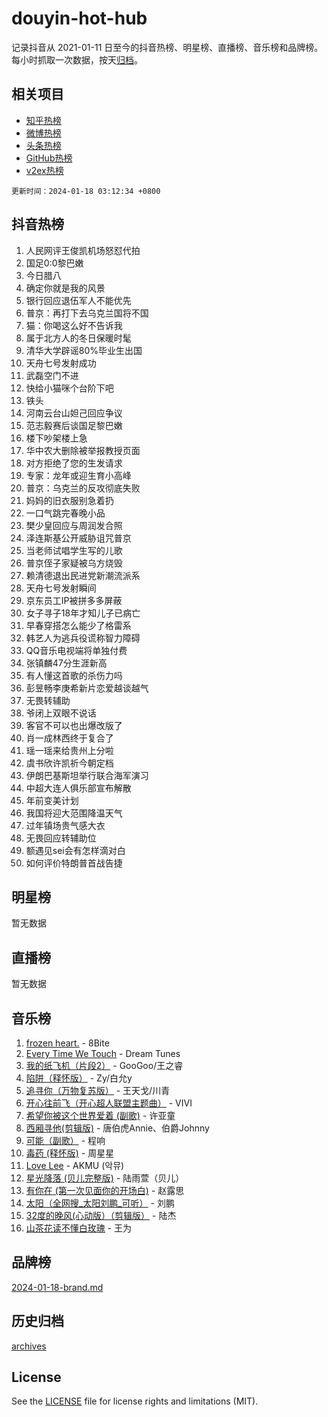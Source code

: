 # douyin-hot-hub

记录抖音从 2021-01-11 日至今的抖音热榜、明星榜、直播榜、音乐榜和品牌榜。每小时抓取一次数据，按天[归档](archives)。

## 相关项目

- [知乎热榜](https://github.com/lonnyzhang423/zhihu-hot-hub)
- [微博热榜](https://github.com/lonnyzhang423/weibo-hot-hub)
- [头条热榜](https://github.com/lonnyzhang423/toutiao-hot-hub)
- [GitHub热榜](https://github.com/lonnyzhang423/github-hot-hub)
- [v2ex热榜](https://github.com/lonnyzhang423/v2ex-hot-hub)


`更新时间：2024-01-18 03:12:34 +0800`

## 抖音热榜

1. 人民网评王俊凯机场怒怼代拍
1. 国足0:0黎巴嫩
1. 今日腊八
1. 确定你就是我的风景
1. 银行回应退伍军人不能优先
1. 普京：再打下去乌克兰国将不国
1. 猫：你喝这么好不告诉我
1. 属于北方人的冬日保暖时髦
1. 清华大学辟谣80%毕业生出国
1. 天舟七号发射成功
1. 武磊空门不进
1. 快给小猫咪个台阶下吧
1. 铁头
1. 河南云台山妲己回应争议
1. 范志毅赛后谈国足黎巴嫩
1. 楼下吵架楼上急
1. 华中农大删除被举报教授页面
1. 对方拒绝了您的生发请求
1. 专家：龙年或迎生育小高峰
1. 普京：乌克兰的反攻彻底失败
1. 妈妈的旧衣服别急着扔
1. 一口气跳完春晚小品
1. 樊少皇回应与周润发合照
1. 泽连斯基公开威胁诅咒普京
1. 当老师试唱学生写的儿歌
1. 普京侄子家疑被乌方烧毁
1. 赖清德退出民进党新潮流派系
1. 天舟七号发射瞬间
1. 京东员工IP被拼多多屏蔽
1. 女子寻子18年才知儿子已病亡
1. 早春穿搭怎么能少了格雷系
1. 韩艺人为逃兵役谎称智力障碍
1. QQ音乐电视端将单独付费
1. 张镇麟47分生涯新高
1. 有人懂这首歌的杀伤力吗
1. 彭昱畅李庚希新片恋爱越谈越气
1. 无畏转辅助
1. 爷闭上双眼不说话
1. 客官不可以也出爆改版了
1. 肖一成林西终于复合了
1. 瑶一瑶来给贵州上分啦
1. 虞书欣许凯祈今朝定档
1. 伊朗巴基斯坦举行联合海军演习
1. 中超大连人俱乐部宣布解散
1. 年前变美计划
1. 我国将迎大范围降温天气
1. 过年镇场贵气感大衣
1. 无畏回应转辅助位
1. 额遇见sei会有怎样滴对白
1. 如何评价特朗普首战告捷

## 明星榜

暂无数据

## 直播榜

暂无数据

## 音乐榜

1. [frozen heart.](https://sf6-cdn-tos.douyinstatic.com/obj/tos-cn-ve-2774/oIIWJfyjIACZA9zQMtnJ6hQQhFC4vhCupoRBsO) - 8Bite
1. [Every Time We Touch](https://sf6-cdn-tos.douyinstatic.com/obj/tos-cn-ve-2774/ogN6lUKQeBBfEVhIOMikG1CcJjugxk1tztZyhP) - Dream Tunes
1. [我的纸飞机（片段2）](https://sf86-cdn-tos.douyinstatic.com/obj/tos-cn-ve-2774/oM2ZrKcg2CD5AeRB2gkeXOFB1IxAGJdZPazYHf) - GooGoo/王之睿
1. [陷阱（释怀版）](https://sf86-cdn-tos.douyinstatic.com/obj/tos-cn-ve-2774/oE8C21LeZrzKLDFfQYgMzx4GAIHageG5IzayY7) - Zy/白允y
1. [追寻你（万物复苏版）](https://sf3-cdn-tos.douyinstatic.com/obj/tos-cn-ve-2774/oYeAZJsbjIDit9APmBg8u6uDUQnHmoCf3gbo74) - 王天戈/川青
1. [开心往前飞（开心超人联盟主题曲）](https://sf86-cdn-tos.douyinstatic.com/obj/tos-cn-ve-2774/9d8fb7c82cf1421fb93a9fe925275e0a) - VIVI
1. [希望你被这个世界爱着 (副歌)](https://sf3-cdn-tos.douyinstatic.com/obj/tos-cn-ve-2774/oUHCmWQfZlE3QQBKBeD8rCFLpJzPgCpImhsxMt) - 许亚童
1. [西厢寻他(剪辑版)](https://sf3-cdn-tos.douyinstatic.com/obj/tos-cn-ve-2774/oUsAVfAQKlRNxEv5qxvIB8o5qmIWUcXbzJKJhw) - 唐伯虎Annie、伯爵Johnny
1. [可能（副歌）](https://sf86-cdn-tos.douyinstatic.com/obj/tos-cn-ve-2774/cde1731888894259b333569393c2fb51) - 程响
1. [毒药 (释怀版)](https://sf86-cdn-tos.douyinstatic.com/obj/tos-cn-ve-2774/oYILMEAzspdZBIzy4frJNB8ZHPHWAhiwowd4Ad) - 周星星
1. [Love Lee](https://sf3-cdn-tos.douyinstatic.com/obj/tos-cn-ve-2774/o05GbkJGbCBTdDnMtB0fwOYgkeZp23vrWQDQBS) - AKMU (악뮤)
1. [星光降落 (贝儿完整版)](https://sf3-cdn-tos.douyinstatic.com/obj/tos-cn-ve-2774/okwB9hAwyAtsFFkFBzAX1hOOfQuIoMNs0W2Mwr) - 陆雨萱（贝儿）
1. [有你在 (第一次见面你的开场白)](https://sf3-cdn-tos.douyinstatic.com/obj/tos-cn-ve-2774/oAthrQ3ClJBfI57uBoFEgNDYtNCZ0TSYQQfxQ0) - 赵露思
1. [太阳（全网搜_太阳刘鹏_可听）](https://sf3-cdn-tos.douyinstatic.com/obj/tos-cn-ve-2774/ogWbyIQnlBFImVbeDocRdCIYtBHlbJXgfZMvgz) - 刘鹏
1. [32度的晚风(心动版）（剪辑版）](https://sf3-cdn-tos.douyinstatic.com/obj/tos-cn-ve-2774/owNyabsyWdzUulxhoJfK8IBXgp0UMQAHpvGh2B) - 陆杰
1. [山茶花读不懂白玫瑰](https://sf3-cdn-tos.douyinstatic.com/obj/tos-cn-ve-2774/osfn8B7DktrRHEPJgPCfDbw7QDQEkwC16BxZg9) - 王为

## 品牌榜

[2024-01-18-brand.md](archives/2024-01-18-brand.md)

## 历史归档

[archives](archives)

## License

See the [LICENSE](LICENSE) file for license rights and limitations (MIT).
